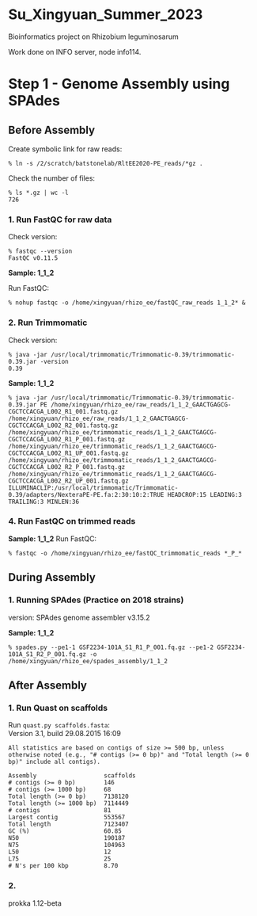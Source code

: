 # Su_Xingyuan_Summer_2023
Bioinformatics project on Rhizobium leguminosarum 

Work done on INFO server, node info114. 

# Step 1 - Genome Assembly using SPAdes <br>

## Before Assembly
Create symbolic link for raw reads:
```
% ln -s /2/scratch/batstonelab/RltEE2020-PE_reads/*gz .
```
Check the number of files:
```
% ls *.gz | wc -l
726
```

### 1. Run FastQC for raw data
Check version:
```
% fastqc --version
FastQC v0.11.5
```
**Sample: 1_1_2**

Run FastQC:
```
% nohup fastqc -o /home/xingyuan/rhizo_ee/fastQC_raw_reads 1_1_2* &
```

### 2. Run Trimmomatic 
Check version:
```
% java -jar /usr/local/trimmomatic/Trimmomatic-0.39/trimmomatic-0.39.jar -version
0.39
```

**Sample: 1_1_2**
```
% java -jar /usr/local/trimmomatic/Trimmomatic-0.39/trimmomatic-0.39.jar PE /home/xingyuan/rhizo_ee/raw_reads/1_1_2_GAACTGAGCG-CGCTCCACGA_L002_R1_001.fastq.gz /home/xingyuan/rhizo_ee/raw_reads/1_1_2_GAACTGAGCG-CGCTCCACGA_L002_R2_001.fastq.gz /home/xingyuan/rhizo_ee/trimmomatic_reads/1_1_2_GAACTGAGCG-CGCTCCACGA_L002_R1_P_001.fastq.gz /home/xingyuan/rhizo_ee/trimmomatic_reads/1_1_2_GAACTGAGCG-CGCTCCACGA_L002_R1_UP_001.fastq.gz /home/xingyuan/rhizo_ee/trimmomatic_reads/1_1_2_GAACTGAGCG-CGCTCCACGA_L002_R2_P_001.fastq.gz /home/xingyuan/rhizo_ee/trimmomatic_reads/1_1_2_GAACTGAGCG-CGCTCCACGA_L002_R2_UP_001.fastq.gz ILLUMINACLIP:/usr/local/trimmomatic/Trimmomatic-0.39/adapters/NexteraPE-PE.fa:2:30:10:2:TRUE HEADCROP:15 LEADING:3 TRAILING:3 MINLEN:36
```

### 4. Run FastQC on trimmed reads 
**Sample: 1_1_2**
Run FastQC: 
```
% fastqc -o /home/xingyuan/rhizo_ee/fastQC_trimmomatic_reads *_P_* 
```

## During Assembly 
### 1. Running SPAdes (Practice on 2018 strains)
version: SPAdes genome assembler v3.15.2

**Sample: 1_1_2**
```
% spades.py --pe1-1 GSF2234-101A_S1_R1_P_001.fq.gz --pe1-2 GSF2234-101A_S1_R2_P_001.fq.gz -o /home/xingyuan/rhizo_ee/spades_assembly/1_1_2
```


## After Assembly 
### 1. Run Quast on scaffolds
Run ``quast.py scaffolds.fasta``: <br>
Version 3.1, build 29.08.2015 16:09
```
All statistics are based on contigs of size >= 500 bp, unless otherwise noted (e.g., "# contigs (>= 0 bp)" and "Total length (>= 0 bp)" include all contigs).

Assembly                   scaffolds
# contigs (>= 0 bp)        146      
# contigs (>= 1000 bp)     68       
Total length (>= 0 bp)     7138120  
Total length (>= 1000 bp)  7114449  
# contigs                  81       
Largest contig             553567   
Total length               7123407  
GC (%)                     60.85    
N50                        190187   
N75                        104963   
L50                        12       
L75                        25       
# N's per 100 kbp          8.70   
```
### 2.
prokka 1.12-beta

 

